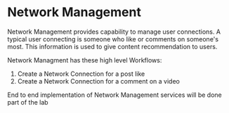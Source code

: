 # Network Management 

Network Management provides capability to manage user connections. A typical user connecting is someone who like or comments on someone's most. This information is used to give content recommendation to users.

Network Managment has these high level Workflows:

1. Create a Network Connection for a post like
2. Create a Network Connection for a comment on a video


End to end implementation of Network Management services will be done part of the lab

